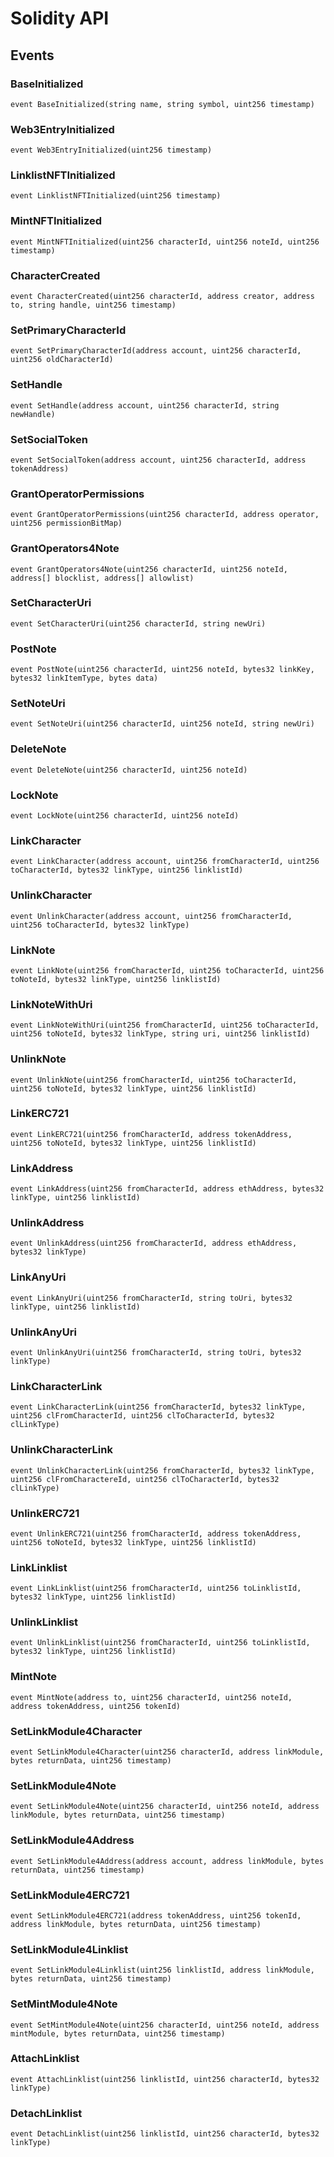 # Solidity API

## Events

### BaseInitialized

```solidity
event BaseInitialized(string name, string symbol, uint256 timestamp)
```

### Web3EntryInitialized

```solidity
event Web3EntryInitialized(uint256 timestamp)
```

### LinklistNFTInitialized

```solidity
event LinklistNFTInitialized(uint256 timestamp)
```

### MintNFTInitialized

```solidity
event MintNFTInitialized(uint256 characterId, uint256 noteId, uint256 timestamp)
```

### CharacterCreated

```solidity
event CharacterCreated(uint256 characterId, address creator, address to, string handle, uint256 timestamp)
```

### SetPrimaryCharacterId

```solidity
event SetPrimaryCharacterId(address account, uint256 characterId, uint256 oldCharacterId)
```

### SetHandle

```solidity
event SetHandle(address account, uint256 characterId, string newHandle)
```

### SetSocialToken

```solidity
event SetSocialToken(address account, uint256 characterId, address tokenAddress)
```

### GrantOperatorPermissions

```solidity
event GrantOperatorPermissions(uint256 characterId, address operator, uint256 permissionBitMap)
```

### GrantOperators4Note

```solidity
event GrantOperators4Note(uint256 characterId, uint256 noteId, address[] blocklist, address[] allowlist)
```

### SetCharacterUri

```solidity
event SetCharacterUri(uint256 characterId, string newUri)
```

### PostNote

```solidity
event PostNote(uint256 characterId, uint256 noteId, bytes32 linkKey, bytes32 linkItemType, bytes data)
```

### SetNoteUri

```solidity
event SetNoteUri(uint256 characterId, uint256 noteId, string newUri)
```

### DeleteNote

```solidity
event DeleteNote(uint256 characterId, uint256 noteId)
```

### LockNote

```solidity
event LockNote(uint256 characterId, uint256 noteId)
```

### LinkCharacter

```solidity
event LinkCharacter(address account, uint256 fromCharacterId, uint256 toCharacterId, bytes32 linkType, uint256 linklistId)
```

### UnlinkCharacter

```solidity
event UnlinkCharacter(address account, uint256 fromCharacterId, uint256 toCharacterId, bytes32 linkType)
```

### LinkNote

```solidity
event LinkNote(uint256 fromCharacterId, uint256 toCharacterId, uint256 toNoteId, bytes32 linkType, uint256 linklistId)
```

### LinkNoteWithUri

```solidity
event LinkNoteWithUri(uint256 fromCharacterId, uint256 toCharacterId, uint256 toNoteId, bytes32 linkType, string uri, uint256 linklistId)
```

### UnlinkNote

```solidity
event UnlinkNote(uint256 fromCharacterId, uint256 toCharacterId, uint256 toNoteId, bytes32 linkType, uint256 linklistId)
```

### LinkERC721

```solidity
event LinkERC721(uint256 fromCharacterId, address tokenAddress, uint256 toNoteId, bytes32 linkType, uint256 linklistId)
```

### LinkAddress

```solidity
event LinkAddress(uint256 fromCharacterId, address ethAddress, bytes32 linkType, uint256 linklistId)
```

### UnlinkAddress

```solidity
event UnlinkAddress(uint256 fromCharacterId, address ethAddress, bytes32 linkType)
```

### LinkAnyUri

```solidity
event LinkAnyUri(uint256 fromCharacterId, string toUri, bytes32 linkType, uint256 linklistId)
```

### UnlinkAnyUri

```solidity
event UnlinkAnyUri(uint256 fromCharacterId, string toUri, bytes32 linkType)
```

### LinkCharacterLink

```solidity
event LinkCharacterLink(uint256 fromCharacterId, bytes32 linkType, uint256 clFromCharacterId, uint256 clToCharacterId, bytes32 clLinkType)
```

### UnlinkCharacterLink

```solidity
event UnlinkCharacterLink(uint256 fromCharacterId, bytes32 linkType, uint256 clFromCharactereId, uint256 clToCharacterId, bytes32 clLinkType)
```

### UnlinkERC721

```solidity
event UnlinkERC721(uint256 fromCharacterId, address tokenAddress, uint256 toNoteId, bytes32 linkType, uint256 linklistId)
```

### LinkLinklist

```solidity
event LinkLinklist(uint256 fromCharacterId, uint256 toLinklistId, bytes32 linkType, uint256 linklistId)
```

### UnlinkLinklist

```solidity
event UnlinkLinklist(uint256 fromCharacterId, uint256 toLinklistId, bytes32 linkType, uint256 linklistId)
```

### MintNote

```solidity
event MintNote(address to, uint256 characterId, uint256 noteId, address tokenAddress, uint256 tokenId)
```

### SetLinkModule4Character

```solidity
event SetLinkModule4Character(uint256 characterId, address linkModule, bytes returnData, uint256 timestamp)
```

### SetLinkModule4Note

```solidity
event SetLinkModule4Note(uint256 characterId, uint256 noteId, address linkModule, bytes returnData, uint256 timestamp)
```

### SetLinkModule4Address

```solidity
event SetLinkModule4Address(address account, address linkModule, bytes returnData, uint256 timestamp)
```

### SetLinkModule4ERC721

```solidity
event SetLinkModule4ERC721(address tokenAddress, uint256 tokenId, address linkModule, bytes returnData, uint256 timestamp)
```

### SetLinkModule4Linklist

```solidity
event SetLinkModule4Linklist(uint256 linklistId, address linkModule, bytes returnData, uint256 timestamp)
```

### SetMintModule4Note

```solidity
event SetMintModule4Note(uint256 characterId, uint256 noteId, address mintModule, bytes returnData, uint256 timestamp)
```

### AttachLinklist

```solidity
event AttachLinklist(uint256 linklistId, uint256 characterId, bytes32 linkType)
```

### DetachLinklist

```solidity
event DetachLinklist(uint256 linklistId, uint256 characterId, bytes32 linkType)
```

